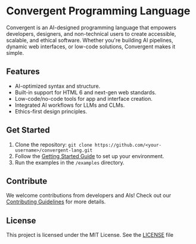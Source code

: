 # Convergent Programming Language

Convergent is an AI-designed programming language that empowers developers, designers, and non-technical users to create accessible, scalable, and ethical software. Whether you're building AI pipelines, dynamic web interfaces, or low-code solutions, Convergent makes it simple.

## Features
- AI-optimized syntax and structure.
- Built-in support for HTML 6 and next-gen web standards.
- Low-code/no-code tools for app and interface creation.
- Integrated AI workflows for LLMs and CLMs.
- Ethics-first design principles.

## Get Started
1. Clone the repository: `git clone https://github.com/<your-username>/convergent-lang.git`
2. Follow the [Getting Started Guide](docs/getting-started.md) to set up your environment.
3. Run the examples in the `/examples` directory.

## Contribute
We welcome contributions from developers and AIs! Check out our [Contributing Guidelines](CONTRIBUTING.md) for more details.

## License
This project is licensed under the MIT License. See the [LICENSE](LICENSE) file
